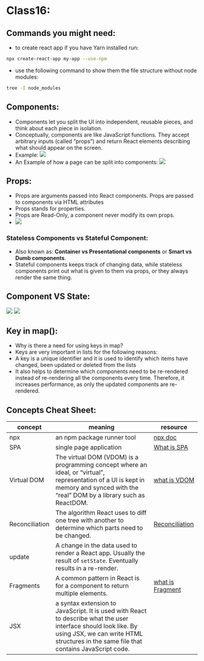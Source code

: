 # Class16:

## Commands you might need:

* to create react app if you have Yarn installed run:
```bash
npx create-react-app my-app --use-npm
```
* use the following command to show them the file structure without node modules:
```bash
tree -I node_modules
```


## Components:
* Components let you split the UI into independent, reusable pieces, and think about each piece in isolation. 
* Conceptually, components are like JavaScript functions. They accept arbitrary inputs (called “props”) and return React elements describing what should appear on the screen.
* Example: ![](https://static.javatpoint.com/tutorial/reactjs/images/reactjs-components.png)
* An Example of how a page can be split into components:
![](https://blog.logrocket.com/wp-content/uploads/2021/05/basic-react-component-tree.png)

## Props:
* Props are arguments passed into React components. Props are passed to components via HTML attributes
* Props stands for properties.
* Props are Read-Only, a component never modify its own props.
* ![](https://scriptverse.academy/img/tutorials/reactjs-components-props.png)

### Stateless Components vs Stateful Component:
* Also known as: **Container vs Presentational components** or **Smart vs Dumb components**.
*  Stateful components keeps track of changing data, while stateless components print out what is given to them via props, or they always render the same thing.

## Component VS State:
![](https://miro.medium.com/max/1838/1*gJHmiQDd61_hRG23Nk8-VA.png)
![](https://www.techdiagonal.com/wp-content/uploads/2019/09/react-props-blog-image-design-2.jpg)


## Key in map():
*  Why is there a need for using keys in map?
* Keys are very important in lists for the following reasons:
* A key is a unique identifier and it is used to identify which items have changed, been updated or deleted from the lists
* It also helps to determine which components need to be re-rendered instead of re-rendering all the components every time. Therefore, it increases performance, as only the updated components are re-rendered.

## Concepts Cheat Sheet:
| concept        | meaning                                                                                                                                                                              | resource                                                                                    |
| -------------- | ------------------------------------------------------------------------------------------------------------------------------------------------------------------------------------ | ------------------------------------------------------------------------------------------- |
| npx            | an npm package runner tool                                                                                                                                                           | [npx doc](https://medium.com/@maybekatz/introducing-npx-an-npm-package-runner-55f7d4bd282b) |
| SPA            | single page application                                                                                                                                                              | [What is SPA](https://reactjs.org/docs/glossary.html#single-page-application)               |
| Virtual DOM    | The virtual DOM (VDOM) is a programming concept where an ideal, or “virtual”, representation of a UI is kept in memory and synced with the “real” DOM by a library such as ReactDOM. | [what is VDOM](https://reactjs.org/docs/faq-internals.html)                                 |
| Reconciliation | The algorithm React uses to diff one tree with another to determine which parts need to be changed.                                                                                  | [Reconciliation](https://reactjs.org/docs/reconciliation.html)                              |
| update         | A change in the data used to render a React app. Usually the result of `setState`. Eventually results in a re-render.                                                                |
| Fragments | A common pattern in React is for a component to return multiple elements. | [what is Fragment](https://reactjs.org/docs/fragments.html) | 
|JSX| a syntax extension to JavaScript. It is used with React to describe what the user interface should look like. By using JSX, we can write HTML structures in the same file that contains JavaScript code.|